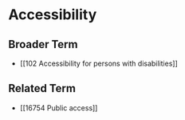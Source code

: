 # Accessibility  

## Broader Term

- [[102 Accessibility for persons with disabilities]]  

## Related Term

- [[16754 Public access]]  

